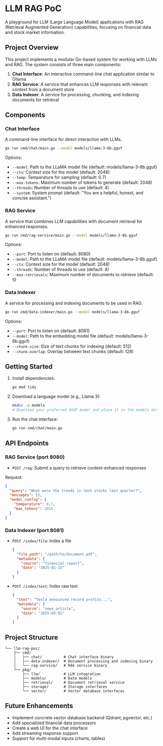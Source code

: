 # LLM RAG PoC

A playground for LLM (Large Language Model) applications with RAG (Retrieval Augmented Generation) capabilities, focusing on financial data and stock market information.

## Project Overview

This project implements a modular Go-based system for working with LLMs and RAG. The system consists of three main components:

1. **Chat Interface**: An interactive command-line chat application similar to Ollama
2. **RAG Service**: A service that enhances LLM responses with relevant context from a document store
3. **Data Indexer**: A service for processing, chunking, and indexing documents for retrieval

## Components

### Chat Interface

A command-line interface for direct interaction with LLMs.

```bash
go run cmd/chat/main.go --model models/llama-3-8b.gguf
```

Options:
- `--model`: Path to the LLaMA model file (default: models/llama-3-8b.gguf)
- `--ctx`: Context size for the model (default: 2048)
- `--temp`: Temperature for sampling (default: 0.7)
- `--max-tokens`: Maximum number of tokens to generate (default: 2048)
- `--threads`: Number of threads to use (default: 4)
- `--system`: System prompt (default: "You are a helpful, honest, and concise assistant.")

### RAG Service

A service that combines LLM capabilities with document retrieval for enhanced responses.

```bash
go run cmd/rag-service/main.go --model models/llama-3-8b.gguf
```

Options:
- `--port`: Port to listen on (default: 8080)
- `--model`: Path to the LLaMA model file (default: models/llama-3-8b.gguf)
- `--ctx`: Context size for the model (default: 2048)
- `--threads`: Number of threads to use (default: 4)
- `--max-retrievals`: Maximum number of documents to retrieve (default: 5)

### Data Indexer

A service for processing and indexing documents to be used in RAG.

```bash
go run cmd/data-indexer/main.go --model models/llama-3-8b.gguf
```

Options:
- `--port`: Port to listen on (default: 8081)
- `--model`: Path to the embedding model file (default: models/llama-3-8b.gguf)
- `--chunk-size`: Size of text chunks for indexing (default: 512)
- `--chunk-overlap`: Overlap between text chunks (default: 128)

## Getting Started

1. Install dependencies:
   ```bash
   go mod tidy
   ```

2. Download a language model (e.g., Llama 3):
   ```bash
   mkdir -p models
   # Download your preferred GGUF model and place it in the models directory
   ```

3. Run the chat interface:
   ```bash
   go run cmd/chat/main.go
   ```

## API Endpoints

### RAG Service (port 8080)

- `POST /rag`: Submit a query to retrieve context-enhanced responses

Request:
```json
{
  "query": "What were the trends in tech stocks last quarter?",
  "messages": [],
  "model_config": {
    "temperature": 0.7,
    "max_tokens": 1024
  }
}
```

### Data Indexer (port 8081)

- `POST /index/file`: Index a file
  ```json
  {
    "file_path": "/path/to/document.pdf",
    "metadata": {
      "source": "financial_report",
      "date": "2025-01-15"
    }
  }
  ```

- `POST /index/text`: Index raw text
  ```json
  {
    "text": "Tesla announced record profits...",
    "metadata": {
      "source": "news_article",
      "date": "2025-03-01"
    }
  }
  ```

## Project Structure

```
└── llm-rag-poc/
    ├── cmd/
    │   ├── chat/          # Chat interface binary
    │   ├── data-indexer/  # Document processing and indexing binary
    │   └── rag-service/   # RAG service binary
    └── pkg/
        ├── llm/           # LLM integration
        ├── models/        # Data models
        ├── retrieval/     # Document retrieval service
        ├── storage/       # Storage interfaces
        └── vector/        # Vector database interfaces
```

## Future Enhancements

- Implement concrete vector database backend (Qdrant, pgvector, etc.)
- Add specialized financial data processors
- Create a web UI for the chat interface
- Add streaming response support
- Support for multi-modal inputs (charts, tables)
